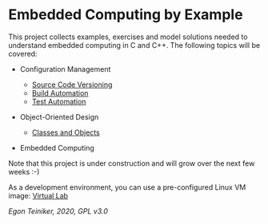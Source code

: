 # Embedded Computing by Example

This project collects examples, exercises and model solutions needed to 
understand embedded computing in C and C++.
The following topics will be covered:

* Configuration Management
  * [Source Code Versioning](https://github.com/teiniker/teiniker-lectures-embeddedcomputing/tree/master/configuration-management/versioning)
  * [Build Automation](https://github.com/teiniker/teiniker-lectures-embeddedcomputing/tree/master/configuration-management/building)
  * [Test Automation](https://github.com/teiniker/teiniker-lectures-embeddedcomputing/tree/master/configuration-management/testing)
  
* Object-Oriented Design
  * [Classes and Objects](https://github.com/teiniker/teiniker-lectures-embeddedcomputing/tree/master/oo-design/README.md)
 
* Embedded Computing 
  
Note that this project is under construction and will grow over the next few weeks :-)

As a development environment, you can use a pre-configured Linux VM image:
[Virtual Lab](https://drive.google.com/drive/folders/1AzsF4Mvh1HJ8k6OW5W5hQ5CF0HdqA51l)


*Egon Teiniker, 2020, GPL v3.0*
